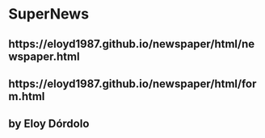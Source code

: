 <h1>SuperNews</h1>

<h2>https://eloyd1987.github.io/newspaper/html/newspaper.html</h2> 

<h2>https://eloyd1987.github.io/newspaper/html/form.html<h2>


<p>by Eloy Dórdolo</p>